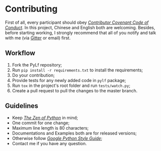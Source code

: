 # Contributing
First of all, every participant should obey [_Contributor Covenant Code of Conduct_](CODE_OF_CONDUCT.md).
In this project, Chinese and English both are welcoming. Besides, before 
starting
working, I strongly recommend that all of you notify and talk with me (via 
[Gitter](https://gitter.im/Python-PyLf/PyLf) or email) first.


## Workflow
1. Fork the PyLf repository;
2. Run `pip install -r requirements.txt` to install the requirements;
3. Do your contribution;
4. Provide tests for any newly added code in `pylf` package;
5. Run `tox` in the project's root folder and run `tests/watch.py`;
6. Create a pull request to pull the changes to the master branch.


## Guidelines
* Keep [_The Zen of Python_](https://www.python.org/dev/peps/pep-0020/#the-zen-of-python)
in mind;
* One commit for one change;
* Maximum line length is 80 characters;
* Documentations and Examples both are for released versions; 
* Otherwise follow [_Google Python Style Guide_](https://github.com/google/styleguide/blob/gh-pages/pyguide.md#google-python-style-guide);
* Contact me if you have any question.
